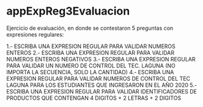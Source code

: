 # appExpReg3Evaluacion

Ejercicio de evaluación, en donde se contestaron 5 preguntas con expresiones regulares:

1.- ESCRIBA UNA EXPRESION REGULAR PARA VALIDAR NUMEROS ENTEROS
2.- ESCRIBA UNA EXPRESION REGULAR PARA VALIDAR NUMEROS ENTEROS NEGATIVOS
3.- ESCRIBA UNA EXPRESION REGULAR PARA VALIDAR UN NUMERO DE CONTROL DEL TEC. LAGUNA (NO IMPORTA LA SECUENCIA, SOLO LA CANTIDAD)
4.- ESCRIBA UNA EXPRESION REGULAR PARA VALIDAR NUMEROS DE CONTROL DEL TEC LAGUNA PARA LOS ESTUDIANTES QUE INGRESARON EN EL AÑO 2020
5.- ESCRIBA UNA EXPRESION REGULAR PARA VALIDAR IDENTIFICADORES DE PRODUCTOS QUE CONTENGAN 4 DIGITOS + 2 LETRAS + 2 DIGITOS
